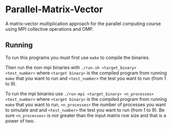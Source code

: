 # Parallel-Matrix-Vector
A matrix-vector multiplication approach for the parallel computing course using MPI collective operations and OMP.

## Running

To run this programs you must first use `make` to compile the binaries.

Then run the non-mpi binaries with `./run.sh <target_binary> <test_number>` where `<target binary>` is the compiled program from running `make` that you want to run and `<test_number>` the test you want to run (from 1 to 9).

To run the mpi binaries use `./run-mpi <target_binary> <n_processes> <test_number>` where `<target binary>` is the compiled program from running `make` that you want to run, `<n_processes>` the number of processes you want to simulate and and `<test_number>` the test you want to run (from 1 to 9). Be sure `<n_processes>` is not greater than the input matrix row size and that is a power of two.

